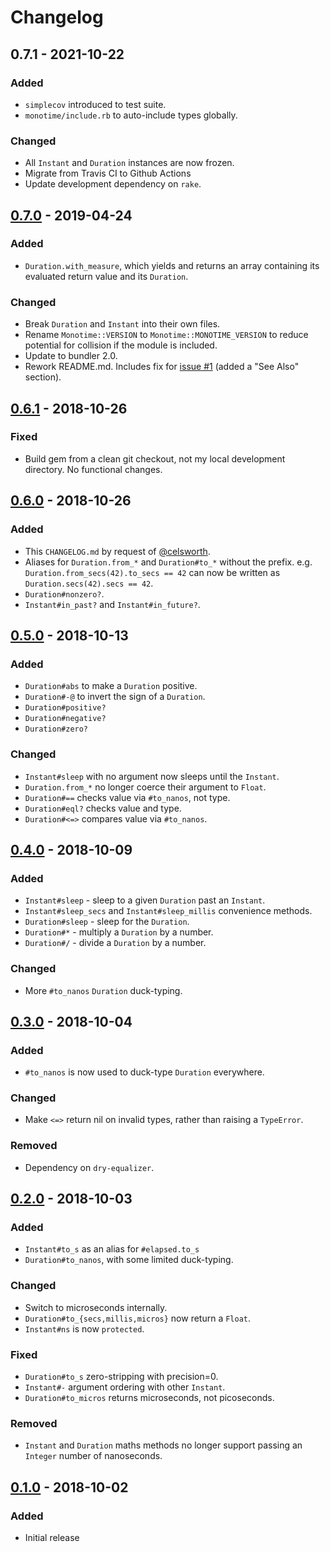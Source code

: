 # Changelog

## 0.7.1 - 2021-10-22
### Added
 - `simplecov` introduced to test suite.
 - `monotime/include.rb` to auto-include types globally.

### Changed
 - All `Instant` and `Duration` instances are now frozen.
 - Migrate from Travis CI to Github Actions
 - Update development dependency on `rake`.

## [0.7.0] - 2019-04-24
### Added
 - `Duration.with_measure`, which yields and returns an array containing its
   evaluated return value and its `Duration`.

### Changed
 - Break `Duration` and `Instant` into their own files.
 - Rename `Monotime::VERSION` to `Monotime::MONOTIME_VERSION` to reduce
   potential for collision if the module is included.
 - Update to bundler 2.0.
 - Rework README.md.  Includes fix for [issue #1] (added a "See Also" section).

## [0.6.1] - 2018-10-26
### Fixed
 - Build gem from a clean git checkout, not my local development directory.
   No functional changes.

## [0.6.0] - 2018-10-26
### Added
 - This `CHANGELOG.md` by request of [@celsworth].
 - Aliases for `Duration.from_*` and `Duration#to_*` without the prefix.  e.g.
   `Duration.from_secs(42).to_secs == 42` can now be written as
   `Duration.secs(42).secs == 42`.
 - `Duration#nonzero?`.
 - `Instant#in_past?` and `Instant#in_future?`.

## [0.5.0] - 2018-10-13
### Added
 - `Duration#abs` to make a `Duration` positive.
 - `Duration#-@` to invert the sign of a `Duration`.
 - `Duration#positive?`
 - `Duration#negative?`
 - `Duration#zero?`

### Changed
 - `Instant#sleep` with no argument now sleeps until the `Instant`.
 - `Duration.from_*` no longer coerce their argument to `Float`.
 - `Duration#==` checks value via `#to_nanos`, not type.
 - `Duration#eql?` checks value and type.
 - `Duration#<=>` compares value via `#to_nanos`.

## [0.4.0] - 2018-10-09
### Added
 - `Instant#sleep` - sleep to a given `Duration` past an `Instant`.
 - `Instant#sleep_secs` and `Instant#sleep_millis` convenience methods.
 - `Duration#sleep` - sleep for the `Duration`.
 - `Duration#*` - multiply a `Duration` by a number.
 - `Duration#/` - divide a `Duration` by a number.

### Changed
- More `#to_nanos` `Duration` duck-typing.

## [0.3.0] - 2018-10-04
### Added
 - `#to_nanos` is now used to duck-type `Duration` everywhere.

### Changed
 - Make `<=>` return nil on invalid types, rather than raising a `TypeError`.

### Removed
 - Dependency on `dry-equalizer`.

## [0.2.0] - 2018-10-03
### Added
 - `Instant#to_s` as an alias for `#elapsed.to_s`
 - `Duration#to_nanos`, with some limited duck-typing.

### Changed
 - Switch to microseconds internally.
 - `Duration#to_{secs,millis,micros}` now return a `Float`.
 - `Instant#ns` is now `protected`.

### Fixed
 - `Duration#to_s` zero-stripping with precision=0.
 - `Instant#-` argument ordering with other `Instant`.
 - `Duration#to_micros` returns microseconds, not picoseconds.

### Removed
 - `Instant` and `Duration` maths methods no longer support passing an `Integer`
   number of nanoseconds.

## [0.1.0] - 2018-10-02
### Added
 - Initial release


[0.1.0]: https://github.com/Freaky/monotime/commits/v0.1.0
[0.2.0]: https://github.com/Freaky/monotime/commits/v0.2.0
[0.3.0]: https://github.com/Freaky/monotime/commits/v0.3.0
[0.4.0]: https://github.com/Freaky/monotime/commits/v0.4.0
[0.5.0]: https://github.com/Freaky/monotime/commits/v0.5.0
[0.6.0]: https://github.com/Freaky/monotime/commits/v0.6.0
[0.6.1]: https://github.com/Freaky/monotime/commits/v0.6.1
[0.7.0]: https://github.com/Freaky/monotime/commits/v0.7.0
[issue #1]: https://github.com/Freaky/monotime/issues/1
[@celsworth]: https://github.com/celsworth
